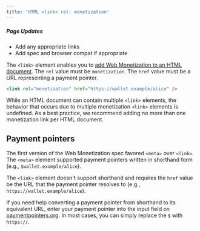```yaml
---
title: 'HTML <link> rel: monetization'
---
```


<div class="draft"><h5>Page Updates</h5><ul><li>Add any appropriate links</li><li>Add spec and browser compat if appropriate</li></ul></div>

The `<link>` element enables you to [add Web Monetization to an HTML document](/docs/guides/monetize-page). The `rel` value must be `monetization`. The `href` value must be a URL representing a payment pointer.

```html
<link rel="monetization" href="https://wallet.example/alice" />
```

While an HTML document can contain multiple `<link>` elements, the behavior that occurs due to multiple monetization `<link>` elements is undefined. As a best practice, we recommend adding no more than one monetization link per HTML document.

## Payment pointers

The first version of the Web Monetization spec favored `<meta>` over `<link>`. The `<meta>` element supported payment pointers written in shorthand form (e.g., `$wallet.example/alice`).

The `<link>` element doesn't support shorthand and requires the `href` value be the URL that the payment pointer resolves to (e.g., `https://wallet.example/alice`).

If you need help converting a payment pointer from shorthand to its equivalent URL, enter your payment pointer into the input field on <a href="https://paymentpointers.org" target="_blank">paymentpointers.org</a>. In most cases, you can simply replace the `$` with `https://`.
